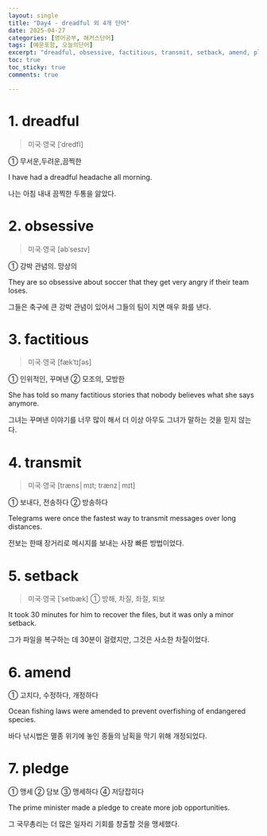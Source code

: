 ```yaml
---
layout: single
title: "Day4 - dreadful 외 4개 단어"
date: 2025-04-27
categories: [영어공부, 해커스단어]
tags: [예문포함, 오늘의단어]
excerpt: "dreadful, obsessive, factitious, transmit, setback, amend, pledge"
toc: true
toc_sticky: true
comments: true

---
```


# 1. dreadful
> 미국∙영국 [ˈdredfl]

① 무서운,두려운,끔찍한

I have had a dreadful headache all morning.

나는 아침 내내 끔찍한 두통을 앓았다.


# 2. obsessive
> 미국∙영국 [əbˈsesɪv]

① 강박 관념의. 망상의

They are so obsessive about soccer that they get very angry if their team loses.

그들은 축구에 큰 강박 관념이 있어서 그들의 팀이 지면 매우 화를 낸다.

# 3. factitious
> 미국∙영국 [fækˈtɪʃəs]

① 인위적인, 꾸며낸 ② 모조의, 모방한

She has told so many factitious stories that nobody believes what she says anymore.

그녀는 꾸며낸 이야기를 너무 많이 해서 더 이상 아무도 그녀가 말하는 것을 믿지 않는다.

# 4. transmit
> 미국∙영국 [træns│mɪt; trænz│mɪt]

① 보내다, 전송하다 ② 방송하다

Telegrams were once the fastest way to transmit messages over long distances.

전보는 한때 장거리로 메시지를 보내는 사장 빠른 방법이었다.


# 5. setback
> 미국∙영국 [ˈsetbæk]
① 방해, 차질, 좌절, 퇴보

It took 30 minutes for him to recover the files, but it was only a minor setback.

그가 파일을 복구하는 데 30분이 걸렸지만, 그것은 사소한 차질이었다.

# 6. amend

① 고치다, 수정하다, 개정하다

Ocean fishing laws were amended to prevent overfishing of endangered species.

바다 낚시법은 멸종 위기에 놓인 종들의 남획을 막기 위해 개정되었다.

# 7. pledge

① 맹세 ② 담보 ③ 맹세하다 ④ 저당잡히다

The prime minister made a pledge to create more job opportunities.

그 국무총리는 더 많은 일자리 기회를 창출할 것을 맹세했다.